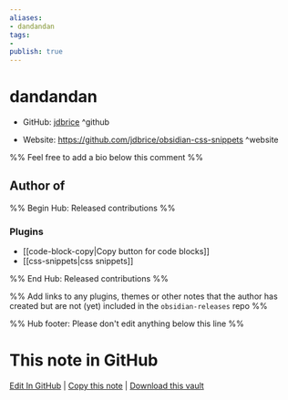 ```yaml
---
aliases:
- dandandan
tags:
- 
publish: true
---
```


# dandandan

- GitHub: [jdbrice](https://github.com/jdbrice/) ^github
<!-- - Discord: `@` ^discord-->
- Website: <https://github.com/jdbrice/obsidian-css-snippets> ^website
<!-- - [[Publish sites|Publish site]]: ^publish-->

%% Feel free to add a bio below this comment %%


## Author of

%% Begin Hub: Released contributions %%
### Plugins
- [[code-block-copy|Copy button for code blocks]]
- [[css-snippets|css snippets]]

%% End Hub: Released contributions %%

%% Add links to any plugins, themes or other notes that the author has created but are not (yet) included in the `obsidian-releases` repo %%

<!--
### Unlisted plugins

- 
-->

<!--
### Others

- 
-->

<!--
## Sponsor this author

- [[GitHub sponsors]]: [Sponsor @jdbrice on GitHub Sponsors](https://github.com/sponsors/jdbrice) ^github-sponsor
- [[Buy me a coffee]]: ^buy-me-a-coffee
- [[PayPal]]: ^paypal
- [[Patreon]]: ^patreon

-->

<!--
## Follow this author

- [[YouTube Channels|On YouTube]]: ^youtube
- Twitter: ^twitter
- ...
-->

%% Hub footer: Please don't edit anything below this line %%

# This note in GitHub

<span class="git-footer">[Edit In GitHub](https://github.dev/obsidian-community/obsidian-hub/blob/main/01%20-%20Community/People/jdbrice.md "git-hub-edit-note") | [Copy this note](https://raw.githubusercontent.com/obsidian-community/obsidian-hub/main/01%20-%20Community/People/jdbrice.md "git-hub-copy-note") | [Download this vault](https://github.com/obsidian-community/obsidian-hub/archive/refs/heads/main.zip "git-hub-download-vault") </span>
